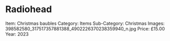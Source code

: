 # Radiohead

Item: Christmas baubles
Category: Items
Sub-Category: Christmas
Images: 398582580_317517357881388_4902226370238359940_n.jpg
Price: £15.00
Year: 2023